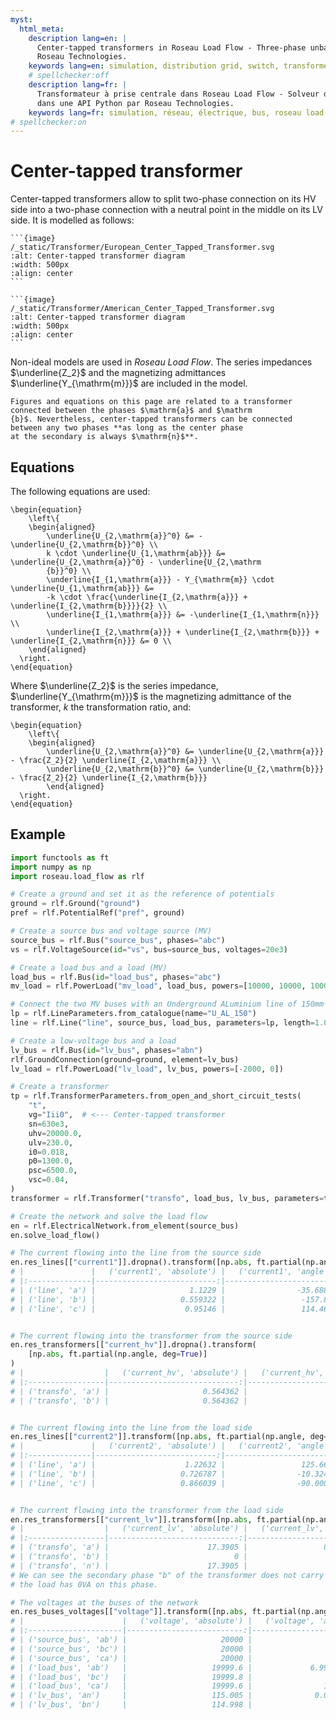 ```yaml
---
myst:
  html_meta:
    description lang=en: |
      Center-tapped transformers in Roseau Load Flow - Three-phase unbalanced load flow solver in a Python API by
      Roseau Technologies.
    keywords lang=en: simulation, distribution grid, switch, transformers, Center-tapped, model
    # spellchecker:off
    description lang=fr: |
      Transformateur à prise centrale dans Roseau Load Flow - Solveur d'écoulement de charge triphasé et déséquilibré
      dans une API Python par Roseau Technologies.
    keywords lang=fr: simulation, réseau, électrique, bus, roseau load flow, transformateurs, prise centrale, modèle
# spellchecker:on
---
```


# Center-tapped transformer

Center-tapped transformers allow to split two-phase connection on its HV side into a two-phase connection with a neutral
point in the middle on its LV side. It is modelled as follows:

````{tab} European standards
```{image}  /_static/Transformer/European_Center_Tapped_Transformer.svg
:alt: Center-tapped transformer diagram
:width: 500px
:align: center
```
````

````{tab} American standards
```{image}  /_static/Transformer/American_Center_Tapped_Transformer.svg
:alt: Center-tapped transformer diagram
:width: 500px
:align: center
```
````

Non-ideal models are used in _Roseau Load Flow_. The series impedances $\underline{Z_2}$ and the magnetizing admittances
$\underline{Y_{\mathrm{m}}}$ are included in the model.

```{note}
Figures and equations on this page are related to a transformer connected between the phases $\mathrm{a}$ and $\mathrm
{b}$. Nevertheless, center-tapped transformers can be connected between any two phases **as long as the center phase
at the secondary is always $\mathrm{n}$**.
```

## Equations

The following equations are used:

```{math}
\begin{equation}
    \left\{
    \begin{aligned}
        \underline{U_{2,\mathrm{a}}^0} &= -\underline{U_{2,\mathrm{b}}^0} \\
        k \cdot \underline{U_{1,\mathrm{ab}}} &= \underline{U_{2,\mathrm{a}}^0} - \underline{U_{2,\mathrm
        {b}}^0} \\
        \underline{I_{1,\mathrm{a}}} - Y_{\mathrm{m}} \cdot \underline{U_{1,\mathrm{ab}}} &=
        -k \cdot \frac{\underline{I_{2,\mathrm{a}}} + \underline{I_{2,\mathrm{b}}}}{2} \\
        \underline{I_{1,\mathrm{a}}} &= -\underline{I_{1,\mathrm{n}}} \\
        \underline{I_{2,\mathrm{a}}} + \underline{I_{2,\mathrm{b}}} + \underline{I_{2,\mathrm{n}}} &= 0 \\
    \end{aligned}
  \right.
\end{equation}
```

Where $\underline{Z_2}$ is the series impedance, $\underline{Y_{\mathrm{m}}}$ is the magnetizing admittance of the
transformer, $k$ the transformation ratio, and:

```{math}
\begin{equation}
    \left\{
    \begin{aligned}
        \underline{U_{2,\mathrm{a}}^0} &= \underline{U_{2,\mathrm{a}}} - \frac{Z_2}{2} \underline{I_{2,\mathrm{a}}} \\
        \underline{U_{2,\mathrm{b}}^0} &= \underline{U_{2,\mathrm{b}}} - \frac{Z_2}{2} \underline{I_{2,\mathrm{b}}}
        \end{aligned}
  \right.
\end{equation}
```

## Example

```python
import functools as ft
import numpy as np
import roseau.load_flow as rlf

# Create a ground and set it as the reference of potentials
ground = rlf.Ground("ground")
pref = rlf.PotentialRef("pref", ground)

# Create a source bus and voltage source (MV)
source_bus = rlf.Bus("source_bus", phases="abc")
vs = rlf.VoltageSource(id="vs", bus=source_bus, voltages=20e3)

# Create a load bus and a load (MV)
load_bus = rlf.Bus(id="load_bus", phases="abc")
mv_load = rlf.PowerLoad("mv_load", load_bus, powers=[10000, 10000, 10000])

# Connect the two MV buses with an Underground ALuminium line of 150mm²
lp = rlf.LineParameters.from_catalogue(name="U_AL_150")
line = rlf.Line("line", source_bus, load_bus, parameters=lp, length=1.0, ground=ground)

# Create a low-voltage bus and a load
lv_bus = rlf.Bus(id="lv_bus", phases="abn")
rlf.GroundConnection(ground=ground, element=lv_bus)
lv_load = rlf.PowerLoad("lv_load", lv_bus, powers=[-2000, 0])

# Create a transformer
tp = rlf.TransformerParameters.from_open_and_short_circuit_tests(
    "t",
    vg="Iii0",  # <--- Center-tapped transformer
    sn=630e3,
    uhv=20000.0,
    ulv=230.0,
    i0=0.018,
    p0=1300.0,
    psc=6500.0,
    vsc=0.04,
)
transformer = rlf.Transformer("transfo", load_bus, lv_bus, parameters=tp)

# Create the network and solve the load flow
en = rlf.ElectricalNetwork.from_element(source_bus)
en.solve_load_flow()

# The current flowing into the line from the source side
en.res_lines[["current1"]].dropna().transform([np.abs, ft.partial(np.angle, deg=True)])
# |               |   ('current1', 'absolute') |   ('current1', 'angle') |
# |:--------------|---------------------------:|------------------------:|
# | ('line', 'a') |                     1.1229 |                -35.6881 |
# | ('line', 'b') |                   0.559322 |                 -157.84 |
# | ('line', 'c') |                    0.95146 |                 114.464 |


# The current flowing into the transformer from the source side
en.res_transformers[["current_hv"]].dropna().transform(
    [np.abs, ft.partial(np.angle, deg=True)]
)
# |                  |   ('current_hv', 'absolute') |   ('current_hv', 'angle') |
# |:-----------------|-----------------------------:|--------------------------:|
# | ('transfo', 'a') |                     0.564362 |                  -93.5552 |
# | ('transfo', 'b') |                     0.564362 |                   86.4448 |


# The current flowing into the line from the load side
en.res_lines[["current2"]].transform([np.abs, ft.partial(np.angle, deg=True)])
# |               |   ('current2', 'absolute') |   ('current2', 'angle') |
# |:--------------|---------------------------:|------------------------:|
# | ('line', 'a') |                    1.22632 |                 125.666 |
# | ('line', 'b') |                   0.726787 |                -10.3247 |
# | ('line', 'c') |                   0.866039 |                -90.0003 |


# The current flowing into the transformer from the load side
en.res_transformers[["current_lv"]].transform([np.abs, ft.partial(np.angle, deg=True)])
# |                  |   ('current_lv', 'absolute') |   ('current_lv', 'angle') |
# |:-----------------|-----------------------------:|--------------------------:|
# | ('transfo', 'a') |                      17.3905 |                 0.0141285 |
# | ('transfo', 'b') |                            0 |                         0 |
# | ('transfo', 'n') |                      17.3905 |                  -179.986 |
# We can see the secondary phase "b" of the transformer does not carry any current as
# the load has 0VA on this phase.

# The voltages at the buses of the network
en.res_buses_voltages[["voltage"]].transform([np.abs, ft.partial(np.angle, deg=True)])
# |                      |   ('voltage', 'absolute') |   ('voltage', 'angle') |
# |:---------------------|--------------------------:|-----------------------:|
# | ('source_bus', 'ab') |                     20000 |                      0 |
# | ('source_bus', 'bc') |                     20000 |                   -120 |
# | ('source_bus', 'ca') |                     20000 |                    120 |
# | ('load_bus', 'ab')   |                   19999.6 |             6.9969e-05 |
# | ('load_bus', 'bc')   |                   19999.8 |                   -120 |
# | ('load_bus', 'ca')   |                   19999.6 |                119.999 |
# | ('lv_bus', 'an')     |                   115.005 |              0.0141285 |
# | ('lv_bus', 'bn')     |                   114.998 |                   -180 |
```
